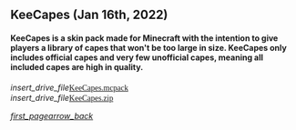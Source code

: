 ## KeeCapes (Jan 16th, 2022)
#### KeeCapes is a skin pack made for Minecraft with the intention to give players a library of capes that won't be too large in size. KeeCapes only includes official capes and very few unofficial capes, meaning all included capes are high in quality.

<div class="filedownload"><i class="material-icons">insert_drive_file</i><a href="./upload/KeeCapes.mcpack" style="font-family: Mojangles">KeeCapes.mcpack</a></div><div class="filedownload"><i class="material-icons">insert_drive_file</i><a href="./upload/KeeCapes.zip" style="font-family: Mojangles">KeeCapes.zip</a></div>

<element><div class="navigation"><a></a><a href="/"><i class="material-icons navigate">first_page</i></a><a href="../"><i class="material-icons navigate">arrow_back</i></a></div></element>
<head><style>blockquote>h5 { line-height:0!important } </style></head>
